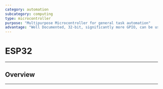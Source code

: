 ```yaml
---
category: automation
subcategory: computing
type: microcontroller
purpose: "Multipurpose Microcontroller for general task automation"
advantage: "Well Documented, 32-bit, significantly more GPIO, can be used for a mesh wifi network"
---
```


# ESP32
---
## Overview 
---
